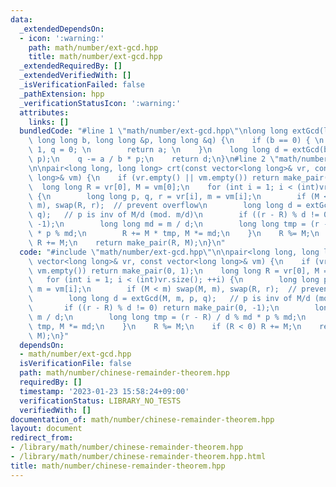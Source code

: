 ```yaml
---
data:
  _extendedDependsOn:
  - icon: ':warning:'
    path: math/number/ext-gcd.hpp
    title: math/number/ext-gcd.hpp
  _extendedRequiredBy: []
  _extendedVerifiedWith: []
  _isVerificationFailed: false
  _pathExtension: hpp
  _verificationStatusIcon: ':warning:'
  attributes:
    links: []
  bundledCode: "#line 1 \"math/number/ext-gcd.hpp\"\nlong long extGcd(long long a,\
    \ long long b, long long &p, long long &q) {\n    if (b == 0) { \n        p =\
    \ 1, q = 0; \n        return a; \n    }\n    long long d = extGcd(b, a % b, q,\
    \ p);\n    q -= a / b * p;\n    return d;\n}\n#line 2 \"math/number/chinese-remainder-theorem.hpp\"\
    \n\npair<long long, long long> crt(const vector<long long>& vr, const vector<long\
    \ long>& vm) {\n    if (vr.empty() || vm.empty()) return make_pair(0, 1);\n  \
    \  long long R = vr[0], M = vm[0];\n    for (int i = 1; i < (int)vr.size(); ++i)\
    \ {\n        long long p, q, r = vr[i], m = vm[i];\n        if (M < m) swap(M,\
    \ m), swap(R, r);  // prevent overflow\n        long long d = extGcd(M, m, p,\
    \ q);   // p is inv of M/d (mod. m/d)\n        if ((r - R) % d != 0) return make_pair(0,\
    \ -1);\n        long long md = m / d;\n        long long tmp = (r - R) / d % md\
    \ * p % md;\n        R += M * tmp, M *= md;\n    }\n    R %= M;\n    if (R < 0)\
    \ R += M;\n    return make_pair(R, M);\n}\n"
  code: "#include \"math/number/ext-gcd.hpp\"\n\npair<long long, long long> crt(const\
    \ vector<long long>& vr, const vector<long long>& vm) {\n    if (vr.empty() ||\
    \ vm.empty()) return make_pair(0, 1);\n    long long R = vr[0], M = vm[0];\n \
    \   for (int i = 1; i < (int)vr.size(); ++i) {\n        long long p, q, r = vr[i],\
    \ m = vm[i];\n        if (M < m) swap(M, m), swap(R, r);  // prevent overflow\n\
    \        long long d = extGcd(M, m, p, q);   // p is inv of M/d (mod. m/d)\n \
    \       if ((r - R) % d != 0) return make_pair(0, -1);\n        long long md =\
    \ m / d;\n        long long tmp = (r - R) / d % md * p % md;\n        R += M *\
    \ tmp, M *= md;\n    }\n    R %= M;\n    if (R < 0) R += M;\n    return make_pair(R,\
    \ M);\n}"
  dependsOn:
  - math/number/ext-gcd.hpp
  isVerificationFile: false
  path: math/number/chinese-remainder-theorem.hpp
  requiredBy: []
  timestamp: '2023-01-23 15:58:24+09:00'
  verificationStatus: LIBRARY_NO_TESTS
  verifiedWith: []
documentation_of: math/number/chinese-remainder-theorem.hpp
layout: document
redirect_from:
- /library/math/number/chinese-remainder-theorem.hpp
- /library/math/number/chinese-remainder-theorem.hpp.html
title: math/number/chinese-remainder-theorem.hpp
---
```

